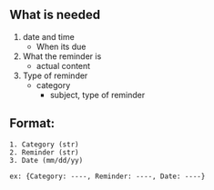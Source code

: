 ## What is needed
1. date and time 
    - When its due
2. What the reminder is
    - actual content
3. Type of reminder
    - category
        - subject, type of reminder

## Format:
    1. Category (str)
    2. Reminder (str)
    3. Date (mm/dd/yy)

    ex: {Category: ----, Reminder: ----, Date: ----}
